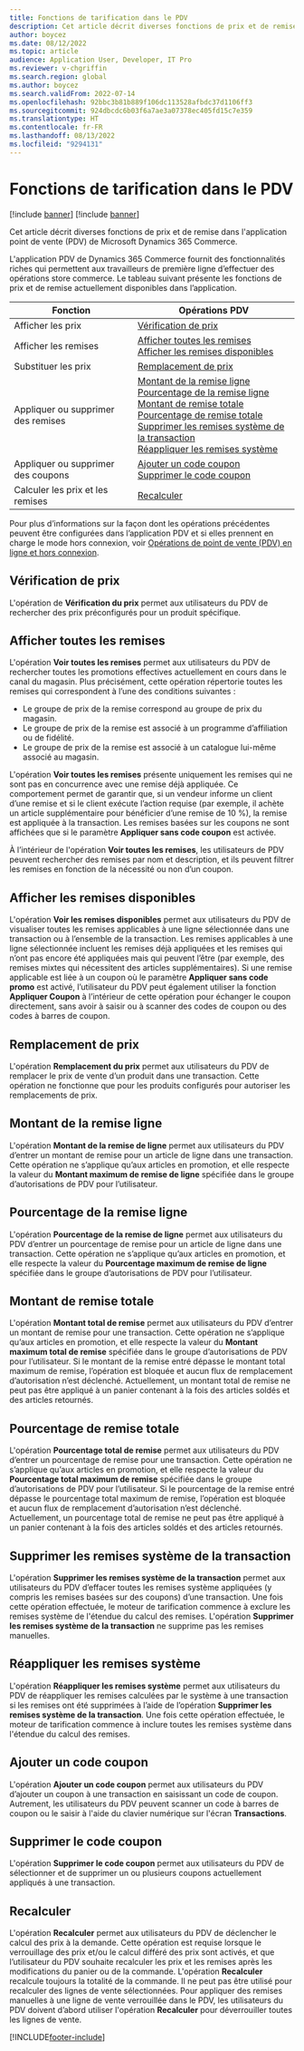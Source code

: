 ```yaml
---
title: Fonctions de tarification dans le PDV
description: Cet article décrit diverses fonctions de prix et de remise dans l'application point de vente (PDV) de Microsoft Dynamics 365 Commerce.
author: boycez
ms.date: 08/12/2022
ms.topic: article
audience: Application User, Developer, IT Pro
ms.reviewer: v-chgriffin
ms.search.region: global
ms.author: boycez
ms.search.validFrom: 2022-07-14
ms.openlocfilehash: 92bbc3b81b889f106dc113528afbdc37d1106ff3
ms.sourcegitcommit: 924dbcdc6b03f6a7ae3a07378ec405fd15c7e359
ms.translationtype: HT
ms.contentlocale: fr-FR
ms.lasthandoff: 08/13/2022
ms.locfileid: "9294131"
---
```

# <a name="pricing-functions-in-pos"></a>Fonctions de tarification dans le PDV

[!include [banner](includes/banner.md)]
[!include [banner](includes/preview-banner.md)]

Cet article décrit diverses fonctions de prix et de remise dans l'application point de vente (PDV) de Microsoft Dynamics 365 Commerce.

L'application PDV de Dynamics 365 Commerce fournit des fonctionnalités riches qui permettent aux travailleurs de première ligne d’effectuer des opérations store commerce. Le tableau suivant présente les fonctions de prix et de remise actuellement disponibles dans l’application.

| Fonction                       | Opérations PDV |
|--------------------------------|----------------|
| Afficher les prix                    | [Vérification de prix](#price-check) |
| Afficher les remises                 | [Afficher toutes les remises](#view-all-discounts)<br>[Afficher les remises disponibles](#view-available-discounts) |
| Substituer les prix                | [Remplacement de prix](#price-override) |
| Appliquer ou supprimer des remises      | [Montant de la remise ligne](#line-discount-amount)<br>[Pourcentage de la remise ligne](#line-discount-percent)<br>[Montant de remise totale](#total-discount-amount)<br>[Pourcentage de remise totale](#total-discount-percent)<br>[Supprimer les remises système de la transaction](#remove-system-discounts-from-transaction)<br>[Réappliquer les remises système](#reapply-system-discounts) |
| Appliquer ou supprimer des coupons        | [Ajouter un code coupon](#add-coupon-code)<br>[Supprimer le code coupon](#remove-coupon-code) |
| Calculer les prix et les remises | [Recalculer](#recalculate) |

Pour plus d’informations sur la façon dont les opérations précédentes peuvent être configurées dans l’application PDV et si elles prennent en charge le mode hors connexion, voir [Opérations de point de vente (PDV) en ligne et hors connexion](pos-operations.md).

## <a name="price-check"></a>Vérification de prix

L'opération de **Vérification du prix** permet aux utilisateurs du PDV de rechercher des prix préconfigurés pour un produit spécifique.

## <a name="view-all-discounts"></a>Afficher toutes les remises

L'opération **Voir toutes les remises** permet aux utilisateurs du PDV de rechercher toutes les promotions effectives actuellement en cours dans le canal du magasin. Plus précisément, cette opération répertorie toutes les remises qui correspondent à l’une des conditions suivantes :

- Le groupe de prix de la remise correspond au groupe de prix du magasin.
- Le groupe de prix de la remise est associé à un programme d’affiliation ou de fidélité.
- Le groupe de prix de la remise est associé à un catalogue lui-même associé au magasin.

L'opération **Voir toutes les remises** présente uniquement les remises qui ne sont pas en concurrence avec une remise déjà appliquée. Ce comportement permet de garantir que, si un vendeur informe un client d’une remise et si le client exécute l’action requise (par exemple, il achète un article supplémentaire pour bénéficier d’une remise de 10 %), la remise est appliquée à la transaction. Les remises basées sur les coupons ne sont affichées que si le paramètre **Appliquer sans code coupon** est activée.

À l’intérieur de l'opération **Voir toutes les remises**, les utilisateurs de PDV peuvent rechercher des remises par nom et description, et ils peuvent filtrer les remises en fonction de la nécessité ou non d’un coupon.

## <a name="view-available-discounts"></a>Afficher les remises disponibles

L'opération **Voir les remises disponibles** permet aux utilisateurs du PDV de visualiser toutes les remises applicables à une ligne sélectionnée dans une transaction ou à l’ensemble de la transaction. Les remises applicables à une ligne sélectionnée incluent les remises déjà appliquées et les remises qui n’ont pas encore été appliquées mais qui peuvent l’être (par exemple, des remises mixtes qui nécessitent des articles supplémentaires). Si une remise applicable est liée à un coupon où le paramètre **Appliquer sans code promo** est activé, l’utilisateur du PDV peut également utiliser la fonction **Appliquer Coupon** à l’intérieur de cette opération pour échanger le coupon directement, sans avoir à saisir ou à scanner des codes de coupon ou des codes à barres de coupon.

## <a name="price-override"></a>Remplacement de prix

L'opération **Remplacement du prix** permet aux utilisateurs du PDV de remplacer le prix de vente d’un produit dans une transaction. Cette opération ne fonctionne que pour les produits configurés pour autoriser les remplacements de prix.

## <a name="line-discount-amount"></a>Montant de la remise ligne

L'opération **Montant de la remise de ligne** permet aux utilisateurs du PDV d’entrer un montant de remise pour un article de ligne dans une transaction. Cette opération ne s’applique qu’aux articles en promotion, et elle respecte la valeur du **Montant maximum de remise de ligne** spécifiée dans le groupe d’autorisations de PDV pour l’utilisateur.

## <a name="line-discount-percent"></a>Pourcentage de la remise ligne

L'opération **Pourcentage de la remise de ligne** permet aux utilisateurs du PDV d’entrer un pourcentage de remise pour un article de ligne dans une transaction. Cette opération ne s’applique qu’aux articles en promotion, et elle respecte la valeur du **Pourcentage maximum de remise de ligne** spécifiée dans le groupe d’autorisations de PDV pour l’utilisateur.

## <a name="total-discount-amount"></a>Montant de remise totale

L'opération **Montant total de remise** permet aux utilisateurs du PDV d’entrer un montant de remise pour une transaction. Cette opération ne s’applique qu’aux articles en promotion, et elle respecte la valeur du **Montant maximum total de remise** spécifiée dans le groupe d’autorisations de PDV pour l’utilisateur. Si le montant de la remise entré dépasse le montant total maximum de remise, l’opération est bloquée et aucun flux de remplacement d’autorisation n’est déclenché. Actuellement, un montant total de remise ne peut pas être appliqué à un panier contenant à la fois des articles soldés et des articles retournés.

## <a name="total-discount-percent"></a>Pourcentage de remise totale

L'opération **Pourcentage total de remise** permet aux utilisateurs du PDV d’entrer un pourcentage de remise pour une transaction. Cette opération ne s’applique qu’aux articles en promotion, et elle respecte la valeur du **Pourcentage total maximum de remise** spécifiée dans le groupe d’autorisations de PDV pour l’utilisateur. Si le pourcentage de la remise entré dépasse le pourcentage total maximum de remise, l’opération est bloquée et aucun flux de remplacement d’autorisation n’est déclenché. Actuellement, un pourcentage total de remise ne peut pas être appliqué à un panier contenant à la fois des articles soldés et des articles retournés.

## <a name="remove-system-discounts-from-transaction"></a>Supprimer les remises système de la transaction

L'opération **Supprimer les remises système de la transaction** permet aux utilisateurs du PDV d’effacer toutes les remises système appliquées (y compris les remises basées sur des coupons) d’une transaction. Une fois cette opération effectuée, le moteur de tarification commence à exclure les remises système de l'étendue du calcul des remises. L'opération **Supprimer les remises système de la transaction** ne supprime pas les remises manuelles.

## <a name="reapply-system-discounts"></a>Réappliquer les remises système

L'opération **Réappliquer les remises système** permet aux utilisateurs du PDV de réappliquer les remises calculées par le système à une transaction si les remises ont été supprimées à l’aide de l’opération **Supprimer les remises système de la transaction**. Une fois cette opération effectuée, le moteur de tarification commence à inclure toutes les remises système dans l'étendue du calcul des remises.

## <a name="add-coupon-code"></a>Ajouter un code coupon

L'opération **Ajouter un code coupon** permet aux utilisateurs du PDV d’ajouter un coupon à une transaction en saisissant un code de coupon. Autrement, les utilisateurs du PDV peuvent scanner un code à barres de coupon ou le saisir à l'aide du clavier numérique sur l'écran **Transactions**.

## <a name="remove-coupon-code"></a>Supprimer le code coupon

L'opération **Supprimer le code coupon** permet aux utilisateurs du PDV de sélectionner et de supprimer un ou plusieurs coupons actuellement appliqués à une transaction.

## <a name="recalculate"></a>Recalculer

L'opération **Recalculer** permet aux utilisateurs du PDV de déclencher le calcul des prix à la demande. Cette opération est requise lorsque le verrouillage des prix et/ou le calcul différé des prix sont activés, et que l’utilisateur du PDV souhaite recalculer les prix et les remises après les modifications du panier ou de la commande. L'opération **Recalculer** recalcule toujours la totalité de la commande. Il ne peut pas être utilisé pour recalculer des lignes de vente sélectionnées. Pour appliquer des remises manuelles à une ligne de vente verrouillée dans le PDV, les utilisateurs du PDV doivent d’abord utiliser l'opération **Recalculer** pour déverrouiller toutes les lignes de vente.

[!INCLUDE[footer-include](../includes/footer-banner.md)]

